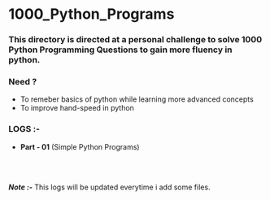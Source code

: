 # 1000_Python_Programs

### This directory is directed at a personal challenge to solve 1000 Python Programming Questions to gain more fluency in python.

### Need ?
- To remeber basics of python while learning more advanced concepts
- To improve hand-speed in python

### LOGS :- 
- **Part - 01** (Simple Python Programs)

<br>
<br>

**_Note :-_** This logs will be updated everytime i add some files.  
